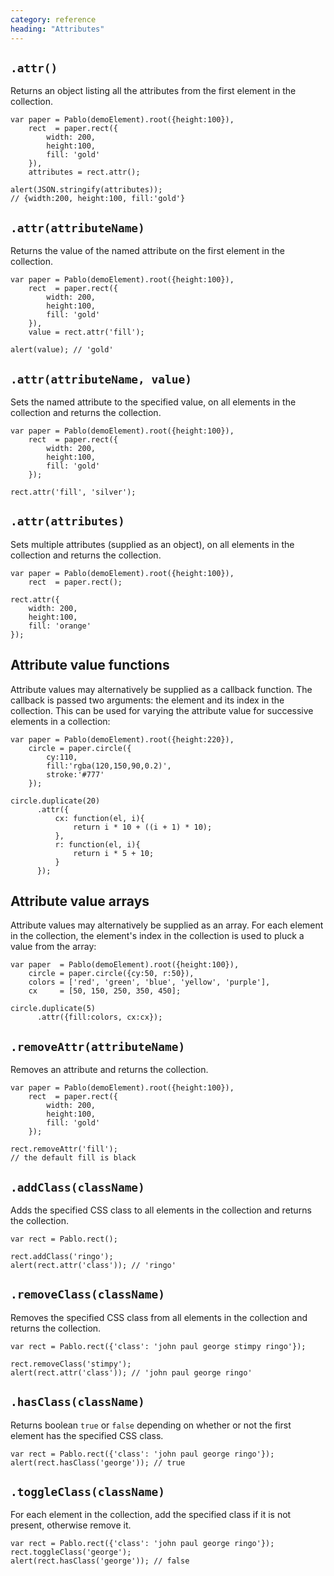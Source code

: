 ```yaml
---
category: reference
heading: "Attributes"
---
```



`.attr()`
--------

Returns an object listing all the attributes from the first element in the collection.

    var paper = Pablo(demoElement).root({height:100}),
        rect  = paper.rect({
            width: 200,
            height:100,
            fill: 'gold'
        }),
        attributes = rect.attr();

    alert(JSON.stringify(attributes));
    // {width:200, height:100, fill:'gold'}


`.attr(attributeName)`
---------------------

Returns the value of the named attribute on the first element in the collection.

    var paper = Pablo(demoElement).root({height:100}),
        rect  = paper.rect({
            width: 200,
            height:100,
            fill: 'gold'
        }),
        value = rect.attr('fill');

    alert(value); // 'gold'


`.attr(attributeName, value)`
----------------------------

Sets the named attribute to the specified value, on all elements in the collection and returns the collection.

    var paper = Pablo(demoElement).root({height:100}),
        rect  = paper.rect({
            width: 200,
            height:100,
            fill: 'gold'
        });

    rect.attr('fill', 'silver');


`.attr(attributes)`
------------------

Sets multiple attributes (supplied as an object), on all elements in the collection and returns the collection.

    var paper = Pablo(demoElement).root({height:100}),
        rect  = paper.rect();

    rect.attr({
        width: 200,
        height:100,
        fill: 'orange'
    });


Attribute value functions
-------------------------

Attribute values may alternatively be supplied as a callback function. The callback is passed two arguments: the element and its index in the collection. This can be used for varying the attribute value for successive elements in a collection:

    var paper = Pablo(demoElement).root({height:220}),
        circle = paper.circle({
            cy:110,
            fill:'rgba(120,150,90,0.2)',
            stroke:'#777'
        });

    circle.duplicate(20)
          .attr({
              cx: function(el, i){
                  return i * 10 + ((i + 1) * 10);
              },
              r: function(el, i){
                  return i * 5 + 10;
              }
          });


Attribute value arrays
----------------------

Attribute values may alternatively be supplied as an array. For each element in the collection, the element's index in the collection is used to pluck a value from the array:

    var paper  = Pablo(demoElement).root({height:100}),
        circle = paper.circle({cy:50, r:50}),
        colors = ['red', 'green', 'blue', 'yellow', 'purple'],
        cx     = [50, 150, 250, 350, 450];

    circle.duplicate(5)
          .attr({fill:colors, cx:cx});


`.removeAttr(attributeName)`
---------------------------

Removes an attribute and returns the collection.

    var paper = Pablo(demoElement).root({height:100}),
        rect  = paper.rect({
            width: 200,
            height:100,
            fill: 'gold'
        });

    rect.removeAttr('fill');
    // the default fill is black


`.addClass(className)`
----------------------

Adds the specified CSS class to all elements in the collection and returns the collection.

	var rect = Pablo.rect();

    rect.addClass('ringo');
    alert(rect.attr('class')); // 'ringo'


`.removeClass(className)`
----------------------

Removes the specified CSS class from all elements in the collection and returns the collection.

	var rect = Pablo.rect({'class': 'john paul george stimpy ringo'});
        
    rect.removeClass('stimpy');
    alert(rect.attr('class')); // 'john paul george ringo'


`.hasClass(className)`
----------------------

Returns boolean `true` or `false` depending on whether or not the first element has the specified CSS class.

	var rect = Pablo.rect({'class': 'john paul george ringo'});
    alert(rect.hasClass('george')); // true


`.toggleClass(className)`
----------------------

For each element in the collection, add the specified class if it is not present, otherwise remove it.

	var rect = Pablo.rect({'class': 'john paul george ringo'});
    rect.toggleClass('george');
    alert(rect.hasClass('george')); // false
